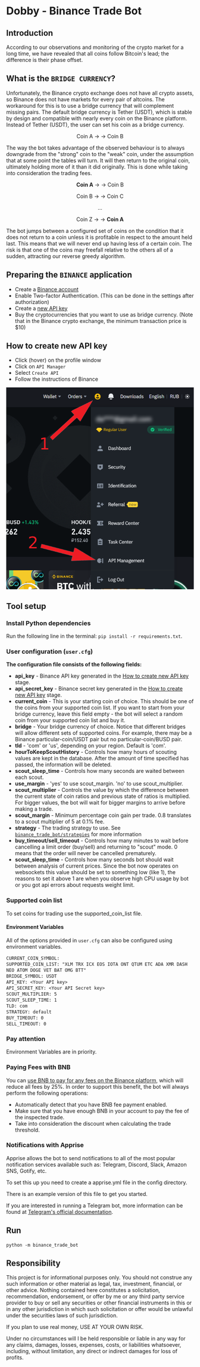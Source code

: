 # Dobby - Binance Trade Bot


## Introduction
According to our observations and monitoring of the crypto market for a long time, we have revealed that all coins follow Bitcoin's lead; the difference is their phase offset.


## What is the `BRIDGE CURRENCY`?
Unfortunately, the Binance crypto exchange does not have all crypto assets, so Binance does not have markets for every pair of altcoins.
The workaround for this is to use a bridge currency that will complement missing pairs.
The default bridge currency is Tether (USDT), which is stable by design and compatible with nearly every coin on the Binance platform.
Instead of Tether (USDT), the user can set his coin as a bridge currency.

<p align="center">
  Coin A → <BRIDGE CURRENCY COIN> → Coin B
</p>

The way the bot takes advantage of the observed behaviour is to always downgrade from the "strong" coin to the "weak" coin, under the assumption that at some point the tables will turn.
It will then return to the original coin, ultimately holding more of it than it did originally. This is done while taking into consideration the trading fees.

<div align="center">
  <p><b>Coin A</b> → <BRIDGE CURRENCY COIN> → Coin B</p>
  <p>Coin B → <BRIDGE CURRENCY COIN> → Coin C</p>
  <p>...</p>
  <p>Coin Z → <BRIDGE CURRENCY COIN> → <b>Coin A</b></p>
</div>

The bot jumps between a configured set of coins on the condition that it does not return to a coin unless it is profitable in respect to the amount held last.
This means that we will never end up having less of a certain coin. The risk is that one of the coins may freefall relative to the others all of a sudden, attracting our reverse greedy algorithm.


## Preparing the `BINANCE` application
 -  Create a [Binance account](https://accounts.binance.com/en/register?ref=186219461)
 -  Enable Two-factor Authentication. (This can be done in the settings after authorization)
 -  Create a [new API key](https://github.com/paveldat/dobby-binance#how-to-create-new-api-key)
 -  Buy the cryptocurrencies that you want to use as bridge currency. (Note that in the Binance crypto exchange, the minimum transaction price is $10)


## How to create new API key
-   Click (hover) on the profile window
-   Click on `API Manager`
-   Select `Create API`
-   Follow the instructions of Binance

<p align="center">
  <img src = "https://github.com/paveldat/dobby-binance/blob/main/img/account.png">
</p>


## Tool setup

### Install Python dependencies
Run the following line in the terminal: `pip install -r requirements.txt`.

### User configuration (`user.cfg`)
**The configuration file consists of the following fields:**

-   **api_key** - Binance API key generated in the [How to create new API key](https://github.com/paveldat/dobby-binance#how-to-create-new-api-key) stage.
-   **api_secret_key** - Binance secret key generated in the [How to create new API key](https://github.com/paveldat/dobby-binance#how-to-create-new-api-key) stage.
-   **current_coin** - This is your starting coin of choice. This should be one of the coins from your supported coin list. If you want to start from your bridge currency, leave this field empty - the bot will select a random coin from your supported coin list and buy it.
-   **bridge** - Your bridge currency of choice. Notice that different bridges will allow different sets of supported coins. For example, there may be a Binance particular-coin/USDT pair but no particular-coin/BUSD pair.
-   **tld** - 'com' or 'us', depending on your region. Default is 'com'.
-   **hourToKeepScoutHistory** - Controls how many hours of scouting values are kept in the database. After the amount of time specified has passed, the information will be deleted.
-   **scout_sleep_time** - Controls how many seconds are waited between each scout.
-   **use_margin** - 'yes' to use scout_margin. 'no' to use scout_multiplier.
-   **scout_multiplier** - Controls the value by which the difference between the current state of coin ratios and previous state of ratios is multiplied. For bigger values, the bot will wait for bigger margins to arrive before making a trade.
-   **scout_margin** - Minimum percentage coin gain per trade. 0.8 translates to a scout multiplier of 5 at 0.1% fee.
-   **strategy** - The trading strategy to use. See [`binance_trade_bot/strategies`](https://github.com/paveldat/dobby-binance/blob/main/binance_trade_bot/strategies/Readme.md) for more information
-   **buy_timeout/sell_timeout** - Controls how many minutes to wait before cancelling a limit order (buy/sell) and returning to "scout" mode. 0 means that the order will never be cancelled prematurely.
-   **scout_sleep_time** - Controls how many seconds bot should wait between analysis of current prices. Since the bot now operates on websockets this value should be set to something low (like 1), the reasons to set it above 1 are when you observe high CPU usage by bot or you got api errors about requests weight limit.

### Supported coin list
To set coins for trading use the supported_coin_list file.

#### Environment Variables
All of the options provided in `user.cfg` can also be configured using environment variables.
```
CURRENT_COIN_SYMBOL:
SUPPORTED_COIN_LIST: "XLM TRX ICX EOS IOTA ONT QTUM ETC ADA XMR DASH NEO ATOM DOGE VET BAT OMG BTT"
BRIDGE_SYMBOL: USDT
API_KEY: <Your API key>
API_SECRET_KEY: <Your API Secret key>
SCOUT_MULTIPLIER: 5
SCOUT_SLEEP_TIME: 1
TLD: com
STRATEGY: default
BUY_TIMEOUT: 0
SELL_TIMEOUT: 0
```

### Pay attention
Environment Variables are in priority.

### Paying Fees with BNB
You can [use BNB to pay for any fees on the Binance platform](https://support.binance.us/hc/en-us/articles/360046786894-Using-BNB-to-Pay-for-Fees#:~:text=From%20your%20'Home'%20screen%2C,will%20be%20paid%20in%20BNB), which will reduce all fees by 25%. In order to support this benefit, the bot will always perform the following operations:
-   Automatically detect that you have BNB fee payment enabled.
-   Make sure that you have enough BNB in your account to pay the fee of the inspected trade.
-   Take into consideration the discount when calculating the trade threshold.

### Notifications with Apprise
Apprise allows the bot to send notifications to all of the most popular notification services available such as: Telegram, Discord, Slack, Amazon SNS, Gotify, etc.

To set this up you need to create a apprise.yml file in the config directory.

There is an example version of this file to get you started.

If you are interested in running a Telegram bot, more information can be found at [Telegram's official documentation](https://core.telegram.org/bots).

## Run
```shell
python -m binance_trade_bot
```

## Responsibility
This project is for informational purposes only. You should not construe any such information or other material as legal, tax, investment, financial, or other advice.
Nothing contained here constitutes a solicitation, recommendation, endorsement, or offer by me or any third party service provider to buy or sell any securities or other financial instruments in this or in any other jurisdiction in which such solicitation or offer would be unlawful under the securities laws of such jurisdiction.

If you plan to use real money, USE AT YOUR OWN RISK.

Under no circumstances will I be held responsible or liable in any way for any claims, damages, losses, expenses, costs, or liabilities whatsoever, including, without limitation, any direct or indirect damages for loss of profits.
